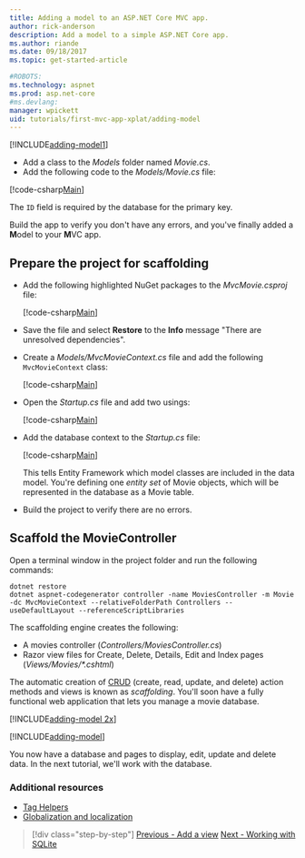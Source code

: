 ```yaml
---
title: Adding a model to an ASP.NET Core MVC app.
author: rick-anderson
description: Add a model to a simple ASP.NET Core app.
ms.author: riande
ms.date: 09/18/2017
ms.topic: get-started-article

#ROBOTS:
ms.technology: aspnet
ms.prod: asp.net-core
#ms.devlang: 
manager: wpickett
uid: tutorials/first-mvc-app-xplat/adding-model
---
```


[!INCLUDE[adding-model1](../../includes/mvc-intro/adding-model1.md)]

* Add a class to the *Models* folder named *Movie.cs*.
* Add the following code to the *Models/Movie.cs* file:

[!code-csharp[Main](../../tutorials/first-mvc-app/start-mvc/sample/MvcMovie/Models/MovieNoEF.cs?name=snippet_1)]

The `ID` field is required by the database for the primary key. 

Build the app to verify you don't have any errors, and you've finally added a **M**odel to your **M**VC app.

## Prepare the project for scaffolding

- Add the following highlighted NuGet packages to the *MvcMovie.csproj* file:
             
   [!code-csharp[Main](start-mvc/sample/MvcMovie/MvcMovie.csproj?highlight=7,10)]

- Save the file and select **Restore** to the **Info** message "There are unresolved dependencies".
- Create a *Models/MvcMovieContext.cs* file and add the following `MvcMovieContext` class:

   [!code-csharp[Main](start-mvc/sample/MvcMovie/Models/MvcMovieContext.cs)]
   
- Open the *Startup.cs* file and add two usings:

   [!code-csharp[Main](start-mvc/sample/MvcMovie/Startup.cs?name=snippet1&highlight=1,2)]

- Add the database context to the *Startup.cs* file:

   [!code-csharp[Main](start-mvc/sample/MvcMovie/Startup.cs?name=snippet2&highlight=6-7)]

  This tells Entity Framework which model classes are included in the data model. You're defining one *entity set* of Movie objects, which will be represented in the database as a Movie table.

- Build the project to verify there are no errors.

## Scaffold the MovieController

Open a terminal window in the project folder and run the following commands:

```
dotnet restore
dotnet aspnet-codegenerator controller -name MoviesController -m Movie -dc MvcMovieContext --relativeFolderPath Controllers --useDefaultLayout --referenceScriptLibraries 
```
The scaffolding engine creates the following:

* A movies controller (*Controllers/MoviesController.cs*)
* Razor view files for Create, Delete, Details, Edit and Index pages (*Views/Movies/\*.cshtml*)

The automatic creation of [CRUD](https://wikipedia.org/wiki/Create,_read,_update_and_delete) (create, read, update, and delete) action methods and views is known as *scaffolding*. You'll soon have a fully functional web application that lets you manage a movie database.

[!INCLUDE[adding-model 2x](../../includes/mvc-intro/adding-model2xp.md)]

[!INCLUDE[adding-model](../../includes/mvc-intro/adding-model3.md)]

You now have a database and pages to display, edit, update and delete data. In the next tutorial, we'll work with the database.

### Additional resources

* [Tag Helpers](xref:mvc/views/tag-helpers/intro)
* [Globalization and localization](xref:fundamentals/localization)

>[!div class="step-by-step"]
[Previous - Add a view](adding-view.md)
[Next - Working with SQLite](working-with-sql.md)
